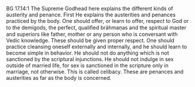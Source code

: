 BG 17.14:1	The Supreme Godhead here explains the different kinds of austerity and penance. First He explains the austerities and penances practiced by the body. One should offer, or learn to offer, respect to God or to the demigods, the perfect, qualiﬁed brāhmaṇas and the spiritual master and superiors like father, mother or any person who is conversant with Vedic knowledge. These should be given proper respect. One should practice cleansing oneself externally and internally, and he should learn to become simple in behavior. He should not do anything which is not sanctioned by the scriptural injunctions. He should not indulge in sex outside of married life, for sex is sanctioned in the scripture only in marriage, not otherwise. This is called celibacy. These are penances and austerities as far as the body is concerned.